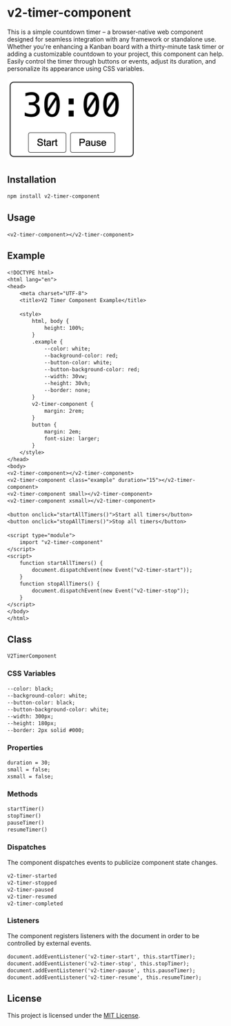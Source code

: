 # v2-timer-component

This is a simple countdown timer – a browser-native web component designed for seamless integration with any framework
or standalone use. Whether you're enhancing a Kanban board with a thirty-minute task timer or adding a customizable
countdown to your project, this component can help. Easily control the timer through buttons or events, adjust its duration, and
personalize its appearance using CSS variables.

<img src="https://raw.githubusercontent.com/Version2Software/v2-timer-component/main/timer.png" alt="Timer" width="300"/>

## Installation

```bash
npm install v2-timer-component
```

## Usage

```usage
<v2-timer-component></v2-timer-component>
```

## Example

```example
<!DOCTYPE html>
<html lang="en">
<head>
    <meta charset="UTF-8">
    <title>V2 Timer Component Example</title>

    <style>
        html, body {
            height: 100%;
        }
        .example {
            --color: white;
            --background-color: red;
            --button-color: white;
            --button-background-color: red;
            --width: 30vw;
            --height: 30vh;
            --border: none;
        }
        v2-timer-component {
            margin: 2rem;
        }
        button {
            margin: 2em;
            font-size: larger;
        }
    </style>
</head>
<body>
<v2-timer-component></v2-timer-component>
<v2-timer-component class="example" duration="15"></v2-timer-component>
<v2-timer-component small></v2-timer-component>
<v2-timer-component xsmall></v2-timer-component>

<button onclick="startAllTimers()">Start all timers</button>
<button onclick="stopAllTimers()">Stop all timers</button>

<script type="module">
    import "v2-timer-component"
</script>
<script>
    function startAllTimers() {
        document.dispatchEvent(new Event("v2-timer-start"));
    }
    function stopAllTimers() {
        document.dispatchEvent(new Event("v2-timer-stop"));
    }
</script>
</body>
</html>

```

## Class

```class
V2TimerComponent
```

### CSS Variables

```cssvars
--color: black;
--background-color: white;
--button-color: black;
--button-background-color: white;
--width: 300px;
--height: 180px;
--border: 2px solid #000;
```

### Properties

```props
duration = 30;
small = false;
xsmall = false;
```

### Methods

```methods
startTimer()
stopTimer()
pauseTimer()
resumeTimer()
```

### Dispatches

The component dispatches events to publicize component state changes.

```dispatches
v2-timer-started
v2-timer-stopped
v2-timer-paused
v2-timer-resumed
v2-timer-completed
```

### Listeners

The component registers listeners with the document in order to be controlled by external events.

```listeners
document.addEventListener('v2-timer-start', this.startTimer);
document.addEventListener('v2-timer-stop', this.stopTimer);
document.addEventListener('v2-timer-pause', this.pauseTimer);
document.addEventListener('v2-timer-resume', this.resumeTimer);
```

## License

This project is licensed under the [MIT License](https://github.com/Version2Software/v2-timer-component/blob/main/LICENSE).
